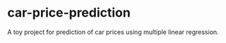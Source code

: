 # car-price-prediction
A toy project for prediction of car prices using multiple linear regression.
